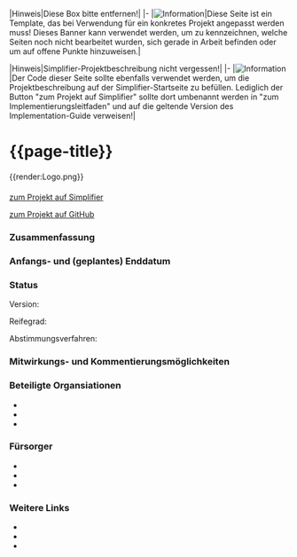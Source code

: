 |Hinweis|Diese Box bitte entfernen!|
|-
|![Information](https://wiki.hl7.de/images/thumb/Under_construction_icon-blue.svg/100px-Under_construction_icon-blue.svg.png)|Diese Seite ist ein Template, das bei Verwendung für ein konkretes Projekt angepasst werden muss! Dieses Banner kann verwendet werden, um zu kennzeichnen, welche Seiten noch nicht bearbeitet wurden, sich gerade in Arbeit befinden oder um auf offene Punkte hinzuweisen.|

|Hinweis|Simplifier-Projektbeschreibung nicht vergessen!|
|-
|![Information](https://wiki.hl7.de/images/thumb/Under_construction_icon-blue.svg/100px-Under_construction_icon-blue.svg.png)|Der Code dieser Seite sollte ebenfalls verwendet werden, um die Projektbeschreibung auf der Simplifier-Startseite zu befüllen. Lediglich der Button "zum Projekt auf Simplifier" sollte dort umbenannt werden in "zum Implementierungsleitfaden" und auf die geltende Version des Implementation-Guide verweisen!|

# {{page-title}} 

<!-- hier Logo des Projektes oder der hauptverantwortlichen Organisation einfügen (im Simplifier-Projekt hochladen und hier Dateinamen einfügen)-->
<div style="width:150px; margin: 20px 0px" >{{render:Logo.png}}</div>

<!-- hier Projektlink einfügen-->
<a href="https://simplifier.net/..." class="btn btn-primary">zum Projekt auf Simplifier</a>

<!-- hier GitHub-Link einfügen-->
<a href="https://github.com/..." class="btn btn-primary">zum Projekt auf GitHub</a>

### Zusammenfassung
<!-- hier Kurzbeschreibung des Projektes einfügen-->

### Anfangs- und (geplantes) Enddatum

### Status

Version: <!--semVer-Version, z.B.: 1.0.1 oder 3.1.4-->

Reifegrad: <!-- Draft, STU (Standard for Trial Use) oder Normativ--> 

Abstimmungsverfahren: <!-- geplant | laufend | abgeschlossen -->

### Mitwirkungs- und Kommentierungsmöglichkeiten
<!--- z.B. Jira-Links oder GitHub IssueTracker für Kommentare und Change-Requests, alternative Kommentierungsplattformen, 
eMail-Verteiler für Interessenten, GoogleGroups, Chats, Foren o.ä.  --->

### Beteiligte Organsiationen
* 
*
*

### Fürsorger
<!-- Namen und Kontaktdaten der verantwortlichen Personen /Ansprechpartner-->
*
*
*


### Weitere Links
<!-- z. B. Beschreibungen des UseCases, Datenmodell, ges. Vorgaben, fachliche Anforderungen, relevante Spezifikationen-->
* 
*
*










